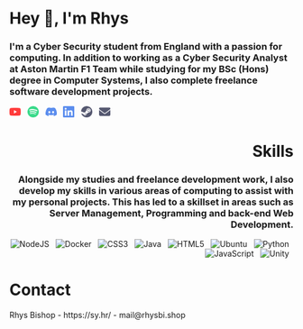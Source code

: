 <h1 align="left">Hey 👋, I'm Rhys</h1>
<h3 align="left">I'm a Cyber Security student from England with a passion for computing. In addition to working as a Cyber Security Analyst at Aston Martin F1 Team while studying for my BSc (Hons) degree in Computer Systems, I also complete freelance software development projects.</h3>
<p align="left">
  <a href="https://sy.hr/youtube"><img src="https://raw.githubusercontent.com/ssyyhhrr/ssyyhhrr/refs/heads/main/youtube.png" alt="YouTube" width="20"></a>&nbsp;&nbsp;
  <a href="https://sy.hr/spotify"><img src="https://raw.githubusercontent.com/ssyyhhrr/ssyyhhrr/refs/heads/main/spotify.png" alt="Spotify" width="20"></a>&nbsp;&nbsp;
  <a href="https://sy.hr/discord"><img src="https://raw.githubusercontent.com/ssyyhhrr/ssyyhhrr/refs/heads/main/discord.png" alt="Discord" width="20"></a>&nbsp;&nbsp;
  <a href="https://sy.hr/linkedin"><img src="https://raw.githubusercontent.com/ssyyhhrr/ssyyhhrr/refs/heads/main/linkedin.png" alt="LinkedIn" height="20"></a>&nbsp;&nbsp;
  <a href="https://sy.hr/steam"><img src="https://raw.githubusercontent.com/ssyyhhrr/ssyyhhrr/refs/heads/main/steam.png" alt="Steam" height="20"></a>&nbsp;&nbsp;
  <a href="mailto:mail@rhysbi.shop"><img src="https://raw.githubusercontent.com/ssyyhhrr/ssyyhhrr/refs/heads/main/envelope.png" alt="Email" height="20"></a>&nbsp;&nbsp;
</p>

<h1 align="right">Skills</h1>
<h3 align="right">Alongside my studies and freelance development work, I also develop my skills in various areas of computing to assist with my personal projects. This has led to a skillset in areas such as Server Management, Programming and back-end Web Development.</h3>
<p align="right">
  <img src="https://sy.hr/files/node-js_f.png" alt="NodeJS" height="20">&nbsp;&nbsp;
  <img src="https://sy.hr/files/docker_f.png" alt="Docker" height="20">&nbsp;&nbsp;
  <img src="https://sy.hr/files/css3-alt_f.png" alt="CSS3" height="20">&nbsp;&nbsp;
  <img src="https://sy.hr/files/java_f.png" alt="Java" height="20">&nbsp;&nbsp;
  <img src="https://sy.hr/files/html5_f.png" alt="HTML5" height="20">&nbsp;&nbsp;
  <img src="https://sy.hr/files/ubuntu_f.png" alt="Ubuntu" height="20">&nbsp;&nbsp;
  <img src="https://sy.hr/files/python_f.png" alt="Python" height="20">&nbsp;&nbsp;
  <img src="https://sy.hr/files/js_f.png" alt="JavaScript" height="20">&nbsp;&nbsp;
  <img src="https://sy.hr/files/unity_f.png" alt="Unity" height="20">&nbsp;&nbsp;
</p>

<h1 align="left">Contact</h1>
Rhys Bishop - https://sy.hr/ - mail@rhysbi.shop
